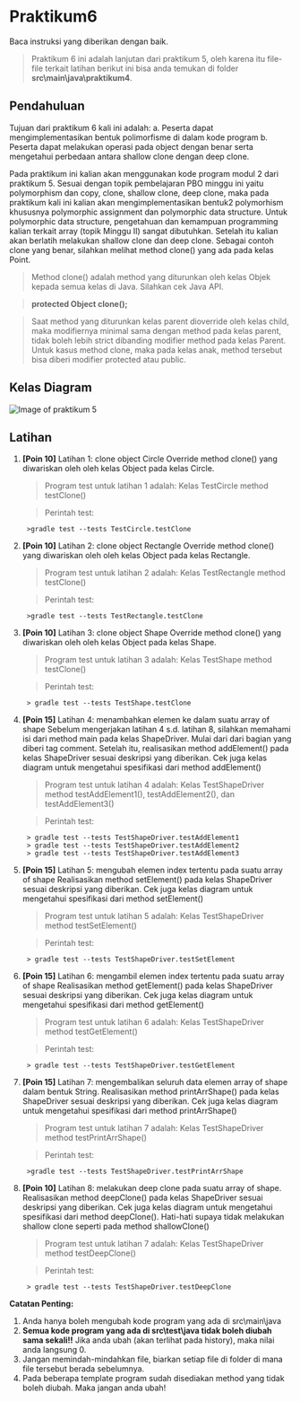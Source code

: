 # Praktikum6
Baca instruksi yang diberikan dengan baik.
>Praktikum 6 ini adalah lanjutan dari praktikum 5, oleh karena itu
>file-file terkait latihan berikut ini bisa anda temukan di folder **src\main\java\praktikum4**.

## Pendahuluan
Tujuan dari praktikum 6 kali ini adalah:
a. Peserta dapat mengimplementasikan bentuk polimorfisme di dalam kode program
b. Peserta dapat melakukan operasi pada object dengan benar serta mengetahui perbedaan antara shallow clone dengan deep clone.

Pada praktikum ini kalian akan menggunakan kode program modul 2 dari praktikum 5.
Sesuai dengan topik pembelajaran PBO minggu ini yaitu polymorphism dan copy, clone, shallow clone, deep clone, maka pada praktikum kali ini kalian akan mengimplementasikan bentuk2 polymorhism khususnya polymorphic assignment dan polymorphic data structure. Untuk polymorphic data structure, pengetahuan dan kemampuan programming kalian terkait array (topik Minggu II) sangat dibutuhkan. Setelah itu kalian akan berlatih melakukan shallow clone dan deep clone. Sebagai contoh clone yang benar, silahkan melihat method clone() yang ada pada kelas Point.
>Method clone() adalah method yang diturunkan oleh kelas Objek kepada semua kelas di Java. Silahkan cek Java API.

> **protected Object clone();**

> Saat method yang diturunkan kelas parent dioverride oleh kelas child, maka modifiernya minimal sama dengan method pada kelas parent, tidak boleh lebih strict dibanding modifier method pada kelas Parent. Untuk kasus method clone, maka pada kelas anak, method tersebut bisa diberi modifier protected atau public.


## Kelas Diagram
![Image of praktikum 5](http://api.puro.del.ac.id/v1/file/b3d60e893125db8ca0fee8283aee2667)

## Latihan
1. **[Poin 10]** Latihan 1: clone object Circle
Override method clone() yang diwariskan oleh oleh kelas Object pada kelas Circle.
	> Program test untuk latihan 1 adalah: Kelas TestCircle method testClone()
	
	
	> Perintah test: 
	
	
		>gradle test --tests TestCircle.testClone

2. **[Poin 10]** Latihan 2: clone object Rectangle
Override method clone() yang diwariskan oleh oleh kelas Object pada kelas Rectangle.
	> Program test untuk latihan 2 adalah: Kelas TestRectangle method testClone()
	
	
	> Perintah test: 
	
	
		>gradle test --tests TestRectangle.testClone

3. **[Poin 10]** Latihan 3: clone object Shape
Override method clone() yang diwariskan oleh oleh kelas Object pada kelas Shape.
	> Program test untuk latihan 3 adalah: Kelas TestShape method testClone()
	
	
	> Perintah test: 
	
	
		> gradle test --tests TestShape.testClone

4. **[Poin 15]** Latihan 4: menambahkan elemen ke dalam suatu array of shape
Sebelum mengerjakan latihan 4 s.d. latihan 8, silahkan memahami isi dari method main pada kelas ShapeDriver. Mulai dari dari bagian yang diberi tag comment.
Setelah itu, realisasikan method addElement() pada kelas ShapeDriver sesuai deskripsi yang diberikan. Cek juga kelas diagram untuk mengetahui spesifikasi dari method addElement()
	> Program test untuk latihan 4 adalah: Kelas TestShapeDriver method testAddElement1(), testAddElement2(), dan testAddElement3()
	
	
	> Perintah test: 
	
	
		> gradle test --tests TestShapeDriver.testAddElement1
		> gradle test --tests TestShapeDriver.testAddElement2
		> gradle test --tests TestShapeDriver.testAddElement3

5. **[Poin 15]** Latihan 5: mengubah elemen index tertentu pada suatu array of shape
Realisasikan method setElement() pada kelas ShapeDriver sesuai deskripsi yang diberikan. Cek juga kelas diagram untuk mengetahui spesifikasi dari method setElement()
	> Program test untuk latihan 5 adalah: Kelas TestShapeDriver method testSetElement()
	
	
	> Perintah test: 
	
	
		> gradle test --tests TestShapeDriver.testSetElement

6. **[Poin 15]** Latihan 6: mengambil elemen index tertentu pada suatu array of shape
Realisasikan method getElement() pada kelas ShapeDriver sesuai deskripsi yang diberikan. Cek juga kelas diagram untuk mengetahui spesifikasi dari method getElement()
	> Program test untuk latihan 6 adalah: Kelas TestShapeDriver method testGetElement()
	
	
	> Perintah test: 
	
	
		> gradle test --tests TestShapeDriver.testGetElement
 
7. **[Poin 15]** Latihan 7: mengembalikan seluruh data elemen array of shape dalam bentuk String.
Realisasikan method printArrShape() pada kelas ShapeDriver sesuai deskripsi yang diberikan. Cek juga kelas diagram untuk mengetahui spesifikasi dari method printArrShape()
	> Program test untuk latihan 7 adalah: Kelas TestShapeDriver method testPrintArrShape()
	
	
	> Perintah test: 
	
	
		>gradle test --tests TestShapeDriver.testPrintArrShape

8. **[Poin 10]** Latihan 8: melakukan deep clone pada suatu array of shape.
Realisasikan method deepClone() pada kelas ShapeDriver sesuai deskripsi yang diberikan. Cek juga kelas diagram untuk mengetahui spesifikasi dari method deepClone(). Hati-hati supaya tidak melakukan shallow clone seperti pada method shallowClone()
	> Program test untuk latihan 7 adalah: Kelas TestShapeDriver method        testDeepClone()
	
	
	> Perintah test: 
	
	
		> gradle test --tests TestShapeDriver.testDeepClone




**Catatan Penting:**
1. Anda hanya boleh mengubah kode program yang ada di src\main\java
1. **Semua kode program yang ada di src\test\java  tidak boleh diubah sama sekali!!** Jika anda ubah (akan terlihat pada history), maka nilai anda langsung 0.
1. Jangan memindah-mindahkan file, biarkan setiap file di folder di mana file tersebut berada sebelumnya.
1. Pada beberapa template program sudah disediakan method yang tidak boleh diubah. Maka jangan anda ubah!
